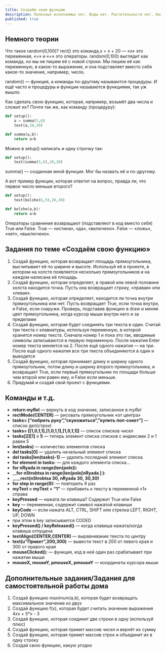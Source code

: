 ```yaml
---
title: Создаём свою функцию
description: Полезных ископаемых нет. Воды нет. Растительности нет. Населена роботами.
published: true
---
```


## Немного теории

Что такое random(0,100)? rect() это команда,x = x + 20 — «x» это переменная, «=» и «+» это операторы. random(0,100) выглядит как команда, но мы не пишем её с новой строки. Мы пишем её как переменную, в какое-то выражение, и она подставляет вместо себя какое-то значение, например, число.

random()  — функция, а команды по-другому называются процедуры. И ещё часто и процедуры и функции называются функциями, так уж вышло.

Как сделать свою функцию, которая, например, возьмёт два числа и сложит их? Почти так же, как команду (процедуру):

```python
def setup():
    a = summa(5,6)
    text(a,20,30)

def summa(a,b):
    return a+b
```

Можно в setup() написать и одну строчку так:
```python
def setup():
    text(summa(5,6),20,30)
```

summa() — созданная мной функция. Мог бы назвать её и по-другому.

А вот пример функции, которая ответит на вопрос, правда ли, что первое число меньше второго?

```python
def setup():
    text(bolshe(6,5),20,30)

def bolshe(a,b):
    return a>b
```


Операторы сравнения возвращают (подставляют в код вместо себя) True или False. True — «истина», «да», «включено». False — «ложь», «нет», «выключено». 

## Задания по теме «Создаём свою функцию»

1. Создай функцию, которая возвращает площадь прямоугольника, высчитывает её по ширине и высоте. Используй её в проекте, в котором на холсте появляется несколько прямоугольников и на каждом написана её площадь.
2. Создай функцию, которая определяет, в правой или левой половине холста находится точка. Пусть она возвращает строку, «правая» или «левая».
3. Создай функцию, которая определяет, находится ли точка внутри прямоугольника или нет. Пусть возвращает True, если точка внутри, и False, если снаружи. Проверь, подставив функцию в draw и меняя цвет прямоугольника, когда курсор мыши внутри него и за пределами
4. Создай функцию, которая будет соединять три текста в один. Считай три текста с клавиатуры, используя переменную, в которой хранится номер текста. Сначала номер 1 и пока это так, вводимые символы записываются в первую переменную. После нажатия Enter номер текста меняется на 2. После ещё одного нажатия — на три. После ещё одного нажатия все три текста объединяются в один и выводятся
5. Создай функцию, которая принимает длину и ширину одного прямоугольник, потом длину и ширину второго прямоугольника, и возвращает True, если первый прямоугольник по площади больше чем второй или равен ему, и False если меньше.
6. Придумай и создай свой проект с функциями.

## Команды и т.д.

- **return myRel** — вернуть в код значение, записанное в _myRel_
- **rectMode(CENTER)** — рисовать прямоугольник «от центра»
- **tasks= \[“побрить руку”,”скукожиться”,”купить поп-сокет”\]** — список дел(строк)
- **tasks= \[\[1,0,1,1],\[1,0,1,1],\[1,0,1,1]]** — список списков чисел
- **tasks[2][1] = 5** — теперь элемент списка списков с индексами 2 и 1 равен 5
- **len(tasks)** — количество элементов списка
- **del tasks[0]** — удалить начальный элемент списка
- **del tasks[len(tasks)-1]** — удалить последний элемент списка
- **for element in tasks:** — для каждого элемента списка…
- **for nRyada in range(len(pole)):**
- __**for nStrobtsa in range(len(pole[nRyada ] ):**
- ____**rect(nStrobtsa 30, nRyada 30,    30,30)**
- **for step in range(9):** — повторить 9 раз
- **myText = myText + “1”** — прибавить к тексту в переменной «1» справа
- **keyPressed** — нажата ли клавиша? Содержит True или False
- **key** — переменная, содержит символ нажатой клавиши
- **keyCode** —  если нажата ALT, CTRL, SHIFT или стрелка LEFT, RIGHT, UP, DOWN
- при этом в key записывается CODED
- **keyPressed() / keyReleased()** — когда клавиша нажата/когда клавиша отпущена
- **textAlign(CENTER,CENTER)** — выравнивание текста по центру
- **text(u”Привет”,200,300)** — вывести текст в 200 от левого края и 300 от правого края
- **mouseClicked():** — функция, код в ней один раз срабатывает при нажатии мыши
- **mouseX, mouseY, pmouseX, pmouseY** — координаты курсора мыши

## Дополнительные задания/Задания для самостоятельной работы дома
1. Создай функцию maximum(a,b), которая будет возвращать максимальное значение из двух
2. Создай функцию f(x), которая будет считать значение выражения 4*x*x + 5*x - 3
3. Создай функцию, которая соединит две строки в одну (используй плюс)
4. Создай функцию, которая примет массив чисел и вернёт их сумму
5. Создай функцию, которая примет массив строк и объединит их в одну строку
6. Создай свою функцию, какую угодно


